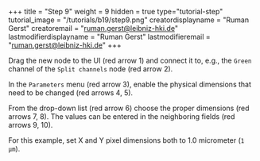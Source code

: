 +++
title = "Step 9"
weight = 9
hidden = true
type="tutorial-step"
tutorial_image = "/tutorials/b19/step9.png"
creatordisplayname = "Ruman Gerst"
creatoremail = "ruman.gerst@leibniz-hki.de"
lastmodifierdisplayname = "Ruman Gerst"
lastmodifieremail = "ruman.gerst@leibniz-hki.de"
+++

Drag the new node to the UI (red arrow 1) and connect it to, e.g., the `Green` channel of the `Split channels` node (red arrow 2). 

In the `Parameters` menu (red arrow 3), enable the physical dimensions that need to be changed (red arrows 4, 5). 

From the drop-down list (red arrow 6) choose the proper dimensions (red arrows 7, 8). 
The values can be entered in the neighboring fields (red arrows 9, 10).

For this example, set X and Y pixel dimensions both to 1.0 micrometer (`1 µm`).